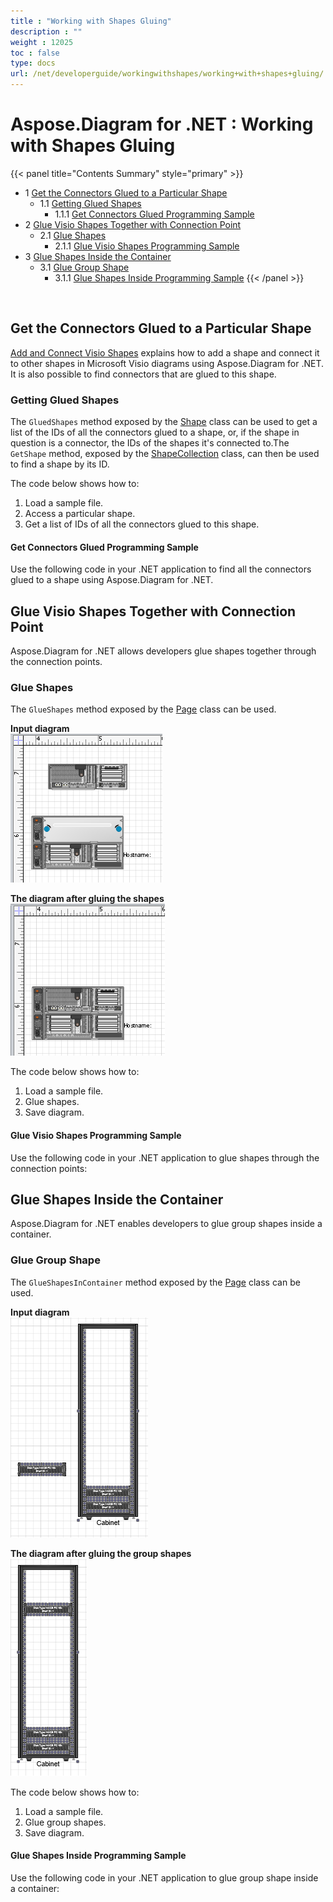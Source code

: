 ```yaml
---
title : "Working with Shapes Gluing" 
description : "" 
weight : 12025 
toc : false
type: docs
url: /net/developerguide/workingwithshapes/working+with+shapes+gluing/
---
```


# Aspose.Diagram for .NET : Working with Shapes Gluing


{{< panel title="Contents Summary" style="primary" >}}
*   1 [Get the Connectors Glued to a Particular Shape](#get-the-connectors-glued-to-a-particular-shape)
    *   1.1 [Getting Glued Shapes](#getting-glued-shapes)
        *   1.1.1 [Get Connectors Glued Programming Sample](#get-connectors-glued-programming-sample)
*   2 [Glue Visio Shapes Together with Connection Point](#glue-visio-shapes-together-with-connection-point)
    *   2.1 [Glue Shapes](#glue-shapes)
        *   2.1.1 [Glue Visio Shapes Programming Sample](#glue-visio-shapes-programming-sample)
*   3 [Glue Shapes Inside the Container](#glue-shapes-inside-the-container)
    *   3.1 [Glue Group Shape](#glue-group-shape)
        *   3.1.1 [Glue Shapes Inside Programming Sample](#glue-shapes-inside-programming-sample)
{{< /panel >}}
 

 

## Get the Connectors Glued to a Particular Shape

[Add and Connect Visio Shapes](/pages/createpage.action?spaceKey=diagramnet&title=Add+and+Connect+Visio+Shapes&linkCreation=true&fromPageId=18350189) explains how to add a shape and connect it to other shapes in Microsoft Visio diagrams using Aspose.Diagram for .NET. It is also possible to find connectors that are glued to this shape.

### Getting Glued Shapes

The `GluedShapes` method exposed by the [Shape](http://www.aspose.com/api/net/diagram/aspose.diagram/shape) class can be used to get a list of the IDs of all the connectors glued to a shape, or, if the shape in question is a connector, the IDs of the shapes it's connected to.The `GetShape` method, exposed by the [ShapeCollection](http://www.aspose.com/api/net/diagram/aspose.diagram/shapecollection) class, can then be used to find a shape by its ID.

The code below shows how to:

1.  Load a sample file.
2.  Access a particular shape.
3.  Get a list of IDs of all the connectors glued to this shape.

#### Get Connectors Glued Programming Sample

Use the following code in your .NET application to find all the connectors glued to a shape using Aspose.Diagram for .NET.

## Glue Visio Shapes Together with Connection Point

Aspose.Diagram for .NET allows developers glue shapes together through the connection points.

### Glue Shapes

The `GlueShapes` method exposed by the [Page](http://www.aspose.com/api/net/diagram/aspose.diagram/page) class can be used.

**Input diagram**  
![image](18547240.png)

**The diagram after gluing the shapes**  
![image](18547243.png)

The code below shows how to:

1.  Load a sample file.
2.  Glue shapes.
3.  Save diagram.

#### Glue Visio Shapes Programming Sample

Use the following code in your .NET application to glue shapes through the connection points:

## Glue Shapes Inside the Container

Aspose.Diagram for .NET enables developers to glue group shapes inside a container.

### Glue Group Shape

The `GlueShapesInContainer` method exposed by the [Page](http://www.aspose.com/api/net/diagram/aspose.diagram/page) class can be used.

**Input diagram**  
![image](18547242.png)

**The diagram after gluing the group shapes**  
![image](18547241.png)

The code below shows how to:

1.  Load a sample file.
2.  Glue group shapes.
3.  Save diagram.

#### Glue Shapes Inside Programming Sample

Use the following code in your .NET application to glue group shape inside a container:

